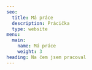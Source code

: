 ```yaml
---
seo:
  title: Má práce
  description: Prácička
  type: website
menu:
  main:
    name: Má práce
    weight: 3
heading: Na čem jsem pracoval
---
```

